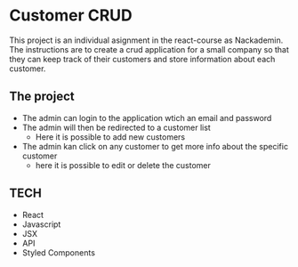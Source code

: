 # Customer CRUD 

This project is an individual asignment in the react-course as Nackademin. The instructions are to create a crud application for a small company so that they can keep track of their customers and store information about each customer. 

## The project

* The admin can login to the application wtich an email and password
* The admin will then be redirected to a customer list
  * Here it is possible to add new customers
* The admin kan click on any customer to get more info about the specific customer 
  * here it is possible to edit or delete the customer

## TECH

* React
* Javascript
* JSX
* API
* Styled Components 


